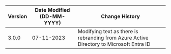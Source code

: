 | **Version** | **Date Modified (DD-MM-YYYY)** | **Change History**                                                         |
|-------------|--------------------------------|----------------------------------------------------------------------------|
| 3.0.0       | 07-11-2023                     | Modifying text as there is rebranding from Azure Active Directory to Microsoft Entra ID   |                             
         
                                                                                                                 
